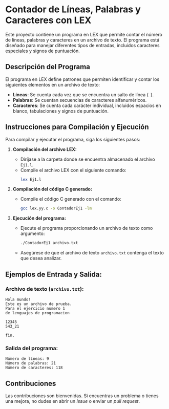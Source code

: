 # Contador de Líneas, Palabras y Caracteres con LEX

Este proyecto contiene un programa en LEX que permite contar el número de líneas, palabras y caracteres en un archivo de texto. El programa está diseñado para manejar diferentes tipos de entradas, incluidos caracteres especiales y signos de puntuación.

## Descripción del Programa

El programa en LEX define patrones que permiten identificar y contar los siguientes elementos en un archivo de texto:

- **Líneas**: Se cuenta cada vez que se encuentra un salto de línea (`
`).
- **Palabras**: Se cuentan secuencias de caracteres alfanuméricos.
- **Caracteres**: Se cuenta cada carácter individual, incluidos espacios en blanco, tabulaciones y signos de puntuación.

## Instrucciones para Compilación y Ejecución

Para compilar y ejecutar el programa, siga los siguientes pasos:

1. **Compilación del archivo LEX:**
   - Diríjase a la carpeta donde se encuentra almacenado el archivo `Ej1.l`. 
   - Compile el archivo LEX con el siguiente comando:  
     ```bash
     lex Ej1.l
     ```

2. **Compilación del código C generado:**
   - Compile el código C generado con el comando:  
     ```bash
     gcc lex.yy.c -o ContadorEj1 -lm
     ```

3. **Ejecución del programa:**
   - Ejecute el programa proporcionando un archivo de texto como argumento:  
     ```bash
     ./ContadorEj1 archivo.txt
     ```

   - Asegúrese de que el archivo de texto `archivo.txt` contenga el texto que desea analizar.

## Ejemplos de Entrada y Salida:

### Archivo de texto (`archivo.txt`):
```
Hola mundo!
Este es un archivo de prueba.
Para el ejercicio numero 1
de lenguajes de programacion

12345
543_21

fin.
```

### Salida del programa:
```
Número de líneas: 9
Número de palabras: 21
Número de caracteres: 118
```

## Contribuciones

Las contribuciones son bienvenidas. Si encuentras un problema o tienes una mejora, no dudes en abrir un *issue* o enviar un *pull request*.
